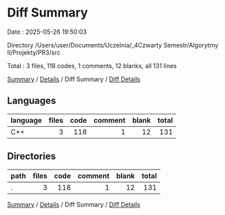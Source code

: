 # Diff Summary

Date : 2025-05-26 19:50:03

Directory /Users/user/Documents/Uczelnia/_4Czwarty Semestr/Algorytmy II/Projekty/PR3/src

Total : 3 files,  118 codes, 1 comments, 12 blanks, all 131 lines

[Summary](results.md) / [Details](details.md) / Diff Summary / [Diff Details](diff-details.md)

## Languages
| language | files | code | comment | blank | total |
| :--- | ---: | ---: | ---: | ---: | ---: |
| C++ | 3 | 118 | 1 | 12 | 131 |

## Directories
| path | files | code | comment | blank | total |
| :--- | ---: | ---: | ---: | ---: | ---: |
| . | 3 | 118 | 1 | 12 | 131 |

[Summary](results.md) / [Details](details.md) / Diff Summary / [Diff Details](diff-details.md)